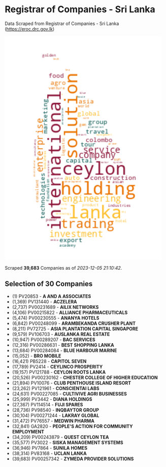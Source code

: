 # Registrar of Companies - Sri Lanka

Data Scraped from Registrar of Companies - Sri Lanka (https://eroc.drc.gov.lk)

![word-cloud](data/word_cloud.png)

Scraped **39,683** Companies as of *2023-12-05 21:10:42*.


## Selection of 30 Companies

* (1) PV20853 - **A AND A ASSOCIATES**
* (1,369) PV131440 - **ACZELERA**
* (2,737) PV00231689 - **AILIX NETWORKS**
* (4,106) PV00215822 - **ALLIANCE PHARMACEUTICALS**
* (5,474) PV00230555 - **ANANYA HOTELS**
* (6,842) PV00248099 - **ARAMBEKANDA CRUSHER PLANT**
* (8,211) PV72725 - **ASIA PLANTATION CAPITAL SINGAPORE**
* (9,579) PV106703 - **AUSLANKA REAL ESTATE**
* (10,947) PV00289207 - **BAC SERVICES**
* (12,316) PV00286631 - **BEST SHOPPING LANKA**
* (13,684) PV00284084 - **BLUE HARBOUR MARINE**
* (15,052)  - **BRO MOBILE**
* (16,421) PB5228 - **CAPITOL SEVEN**
* (17,789) PV2414 - **CEYLINCO PROSPERITY**
* (19,157) PV121788 - **CEYLON ROOTS LANKA**
* (20,526) PV00230162 - **CHESTER COLLEGE OF HIGHER EDUCATION**
* (21,894) PV10076 - **CLUB PENTHOUSE ISLAND RESORT**
* (23,262) PV121961 - **CONSCIENTAI LABS**
* (24,631) PV00227085 - **CULTIVIVE AGRI BUSINESSES**
* (25,999) PV3442 - **DIANA HOLDINGS**
* (27,367) PV114514 - **FUJI SPARES**
* (28,736) PV98540 - **INQBAYTOR GROUP**
* (30,104) PV00271244 - **LAKRAY GLOBAL**
* (31,472) PV76557 - **MEDWIN PHARMA**
* (32,841) GA2820 - **PEOPLE'S ACTION FOR COMMUNITY EMPLOYMENT**
* (34,209) PV00243879 - **QUEST CEYLON TEA**
* (35,577) PV3022 - **SISKA MANAGEMENT SYSTEMS**
* (36,946) PV7864 - **SUNILA HOMES**
* (38,314) PV83168 - **UCLAN LANKA**
* (39,683) PV00257342 - **ZYMEDA PROVIDER SOLUTIONS**